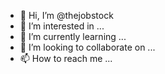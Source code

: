 - 👋 Hi, I’m @thejobstock
- 👀 I’m interested in ...
- 🌱 I’m currently learning ...
- 💞️ I’m looking to collaborate on ...
- 📫 How to reach me ...

<!---
thejobstock/thejobstock is a ✨ special ✨ repository because its `README.md` (this file) appears on your GitHub profile.
You can click the Preview link to take a look at your changes.
--->
